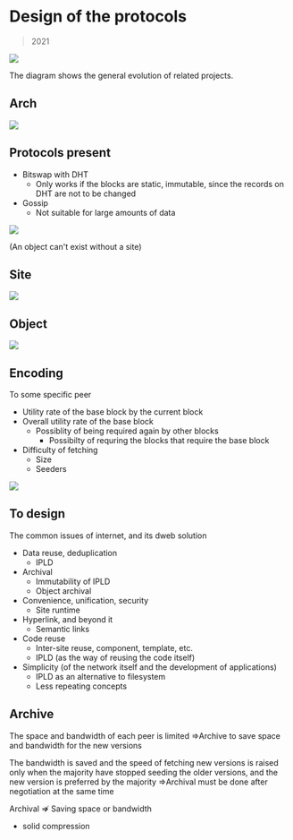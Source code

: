 # Design of the protocols

> 2021

![](./protocol.drawio.svg)

The diagram shows the general evolution of related projects.

## Arch

![](./arch.drawio.svg)

## Protocols present

- Bitswap with DHT
  - Only works if the blocks are static, immutable, since the records on DHT are not to be changed
- Gossip
  - Not suitable for large amounts of data

![](./proto.drawio.svg)

(An object can't exist without a site)

## Site

![](./s.drawio.svg)

## Object

![](./obj.drawio.svg)

## Encoding

To some specific peer

- Utility rate of the base block by the current block
- Overall utility rate of the base block
  - Possiblity of being required again by other blocks
    - Possibilty of requring the blocks that require the base block
- Difficulty of fetching
  - Size
  - Seeders

![](./enc.drawio.svg)

## To design

The common issues of internet, and its dweb solution

- Data reuse, deduplication
  - IPLD
- Archival
  - Immutability of IPLD
  - Object archival
- Convenience, unification, security
  - Site runtime
- Hyperlink, and beyond it
  - Semantic links
- Code reuse
  - Inter-site reuse, component, template, etc.
  - IPLD (as the way of reusing the code itself)
- Simplicity (of the network itself and the development of applications)
  - IPLD as an alternative to filesystem
  - Less repeating concepts

## Archive

The space and bandwidth of each peer is limited ⇒Archive to save space and bandwidth for the new versions

The bandwidth is saved and the speed of fetching new versions is raised only when the majority have stopped seeding the older versions, and the new version is preferred by the majority ⇒Archival must be done after negotiation at the same time

Archival ⇏ Saving space or bandwidth

- solid compression

